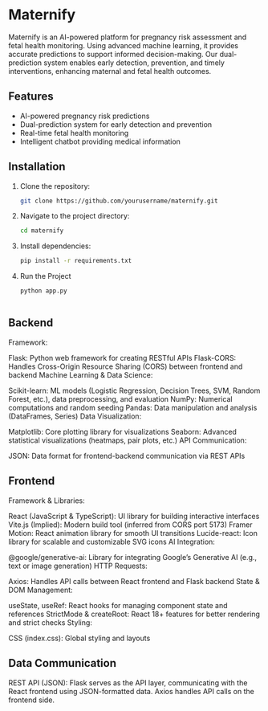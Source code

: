 
# Maternify

Maternify is an AI-powered platform for pregnancy risk assessment and fetal health monitoring. Using advanced machine learning, it provides accurate predictions to support informed decision-making. Our dual-prediction system enables early detection, prevention, and timely interventions, enhancing maternal and fetal health outcomes.


## Features  
- AI-powered pregnancy risk predictions  
- Dual-prediction system for early detection and prevention  
- Real-time fetal health monitoring  
- Intelligent chatbot providing medical information  
 

## Installation  
1. Clone the repository:  
   ```sh
   git clone https://github.com/yourusername/maternify.git

2. Navigate to the project directory:
   ```sh
   cd maternify

3. Install dependencies:
    ```sh
    pip install -r requirements.txt

4. Run the Project
    ```sh
    python app.py


    
## Backend
Framework:

Flask: Python web framework for creating RESTful APIs
Flask-CORS: Handles Cross-Origin Resource Sharing (CORS) between frontend and backend
Machine Learning & Data Science:

Scikit-learn: ML models (Logistic Regression, Decision Trees, SVM, Random Forest, etc.), data preprocessing, and evaluation
NumPy: Numerical computations and random seeding
Pandas: Data manipulation and analysis (DataFrames, Series)
Data Visualization:

Matplotlib: Core plotting library for visualizations
Seaborn: Advanced statistical visualizations (heatmaps, pair plots, etc.)
API Communication:

JSON: Data format for frontend-backend communication via REST APIs
## Frontend
Framework & Libraries:

React (JavaScript & TypeScript): UI library for building interactive interfaces
Vite.js (Implied): Modern build tool (inferred from CORS port 5173)
Framer Motion: React animation library for smooth UI transitions
Lucide-react: Icon library for scalable and customizable SVG icons
AI Integration:

@google/generative-ai: Library for integrating Google’s Generative AI (e.g., text or image generation)
HTTP Requests:

Axios: Handles API calls between React frontend and Flask backend
State & DOM Management:

useState, useRef: React hooks for managing component state and references
StrictMode & createRoot: React 18+ features for better rendering and strict checks
Styling:

CSS (index.css): Global styling and layouts
## Data Communication
REST API (JSON):
Flask serves as the API layer, communicating with the React frontend using JSON-formatted data.
Axios handles API calls on the frontend side.